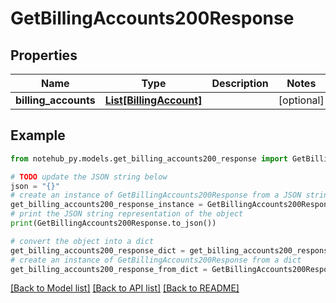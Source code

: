# GetBillingAccounts200Response

## Properties

| Name                 | Type                                          | Description | Notes      |
| -------------------- | --------------------------------------------- | ----------- | ---------- |
| **billing_accounts** | [**List[BillingAccount]**](BillingAccount.md) |             | [optional] |

## Example

```python
from notehub_py.models.get_billing_accounts200_response import GetBillingAccounts200Response

# TODO update the JSON string below
json = "{}"
# create an instance of GetBillingAccounts200Response from a JSON string
get_billing_accounts200_response_instance = GetBillingAccounts200Response.from_json(json)
# print the JSON string representation of the object
print(GetBillingAccounts200Response.to_json())

# convert the object into a dict
get_billing_accounts200_response_dict = get_billing_accounts200_response_instance.to_dict()
# create an instance of GetBillingAccounts200Response from a dict
get_billing_accounts200_response_from_dict = GetBillingAccounts200Response.from_dict(get_billing_accounts200_response_dict)
```

[[Back to Model list]](../README.md#documentation-for-models) [[Back to API list]](../README.md#documentation-for-api-endpoints) [[Back to README]](../README.md)
